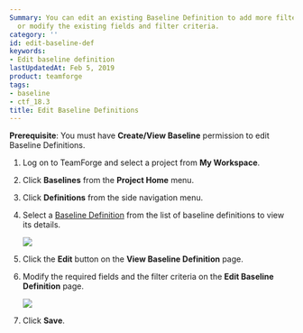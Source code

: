 ```yaml
---
Summary: You can edit an existing Baseline Definition to add more filter criteria
  or modify the existing fields and filter criteria.
category: ''
id: edit-baseline-def
keywords:
- Edit baseline definition
lastUpdatedAt: Feb 5, 2019
product: teamforge
tags:
- baseline
- ctf_18.3
title: Edit Baseline Definitions
---
```



**Prerequisite**: You must have **Create/View Baseline** permission to edit Baseline Definitions.


1. Log on to TeamForge and select a project from **My Workspace**.

2. Click **Baselines** from the **Project Home** menu.

3. Click **Definitions** from the side navigation menu.

4. Select a <a href="#" data-toggle="tooltip" data-original-title="VAR::glossary.baseline_definition">Baseline Definition</a> from the list of baseline definitions to view its details.

   ![](/docs/assets/images/view-baseline-def.png)

5. Click the **Edit** button on the **View Baseline Definition** page.

6. Modify the required fields and the filter criteria on the **Edit Baseline Definition** page.

   ![](/docs/assets/images/edit-baseline-def.png)

7. Click **Save**.



<!--   * **Tracker Artifacts**

     1. Select the tracker type(s) from the **Tracker Type** drop-down list. These are the tracker types available in the project.
        ![](/docs/assets/images/baseline-tracker-type.png" %}

     2. Click **Add Filter(s)** and select the tracker type to set the required filters. The tracker type(s) that you have selected at step 1 are listed here.
        ![](/docs/assets/images/tracker-type-add-filter.png" %}       
        * _Attribute_ - Lists all the available attributes for the selected tracker type(s).
        * _Condition_ - Lists the conditions for the selected attribute type. 
        * _Value_ - Lists the values specific to the selected attribute type.
        
        Here's an example of how it appears after the filters are set. If you create the baseline at this point, it would create the baseline with completed user stories for the selected trackers.
         ![](/docs/assets/images/tracker-type-add-filter-2.png" %}

     3. Click **Add "AND" Condition** to concatenate more conditions to the filter criteria.
        ![](/docs/assets/images/baseline-tracker-type-add-condition.png" %}

     4. Repeat steps 2 and 3 until you've added the required filter criteria for Trackers.

     5. Click the delete button ( % include inline_image.html file="baseline-delete.png" %) against the filter criteria that you want to delete.

     6. Select the planning folder. It is good enough that you select the parent/root planning folder to show all its child/sub folders. In this example, you can see all the sub folders of the root planning folder "Product 1".
        ![](/docs/assets/images/baseline-planning-folder-filter.png" %}

   If you want to see the list of artifacts in the tracker(s) selected, click the view link ( % include inline_image.html file="view-link.png" %) in the **TRACKER/PLANNING FOLDER** section.

   You can narrow down the list by selecting the desired tracker and/or doing a keyword search in the preview pane.

   ![](/docs/assets/images/baseline-tracker-artifacts-preview.png" %}

   You can also do a keyword search by using the search ( % include inline_image.html file="search-baseline-button.png" %) on the preview pane.

   
   * **Documents**

     1. Select the document folder path.

     2. Select the document version.

     3. Click **Add Filter(s)** to include the filter criteria.
        * _Attribute_ - Lists all the available attributes for documents.
        * _Condition_ - Lists the conditions for the selected attribute type. 
        * _Value_ - Lists the values specific to the selected attribute type.

     4. Click **Add "AND" Condition** to concatenate more conditions to the filter criteria.

     5. Repeat steps 3 and 4 until you've added the required filter criteria for Documents.
     
     6. Click the delete button ( % include inline_image.html file="baseline-delete.png" %) against the filter criteria that you want to delete.

   If you want to see the list of documents in the document folder selected, click the view link ( % include inline_image.html file="view-link.png" %) in the **DOCUMENTS** section.

   You can narrow down the list by selecting the desired document folder from its path in the preview pane.

   ![](/docs/assets/images/baseline-documents-preview.png" %}    

   You can also do a keyword search by using the search ( % include inline_image.html file="search-baseline-button.png" %) on the preview pane.

   * **Source Code Management**

     1. Select the repository from the **Repo/Source Name** drop-down list. The repositories are grouped under the repository type which is either "Git" or "Subversion".

     2. Click **Add another Repo** to add more repository related filter criteria.

     3. Click the delete button ( % include inline_image.html file="baseline-delete.png" %) against the filter criteria that you want to delete.


   * **File Release**

     Select the package or the release name from the **Package/Release Name** drop-down list.

     If you want to see the list of files in the releases selected, click the view link ( % include inline_image.html file="view-link.png" %) in the **FILE RELEASE** section.

     You can narrow down the list by selecting the desired release in the preview pane.

     ![](/docs/assets/images/baseline-filerelease-preview.png" %

     You can also do a keyword search by using the search ( % include inline_image.html file="search-baseline-button.png" %) on the preview pane.


   * **Binaries**

     Select the server name or repository name from the **Server/Repository Name** drop-down list.

7. Click **Preview to Create** to see the preview of the baseline content. 

   ![](/docs/assets/images/baseline-preview.png" %
   :::note
You can view the actual TeamForge objects (configuration items in terms of Baseline) from within TeamForge by clicking the respective links on the View Baseline page. However, TeamForge doesn’t show the objects, if you don’t have view permission.
:::

8. Click **Save as Definition** to save the configuration as a baseline definition.

9. Click **Back** to get back to the **Create Baseline** page to edit the configuration.-->



<!---->

<!--   * **Tracker Artifacts**

     1. Select the tracker type(s) from the **Tracker Type** drop-down list. These are the tracker types available in the project.
        ![](/docs/assets/images/baseline-tracker-type.png" %}

     2. Click **Add Filter(s)** and select the tracker type to set the required filters. The tracker type(s) that you have selected at step 1 are listed here.
        ![](/docs/assets/images/tracker-type-add-filter.png" %}       
        * _Attribute_ - Lists all the available attributes for the selected tracker type(s).
        * _Condition_ - Lists the conditions for the selected attribute type. 
        * _Value_ - Lists the values specific to the selected attribute type.
        
        Here's an example of how it appears after the filters are set. If you create the baseline at this point, it would create the baseline with completed user stories for the selected trackers.
         ![](/docs/assets/images/tracker-type-add-filter-2.png" %}

     3. Click **Add "AND" Condition** to concatenate more conditions to the filter criteria.
        ![](/docs/assets/images/baseline-tracker-type-add-condition.png" %}

     4. Repeat steps 2 and 3 until you've added the required filter criteria for Trackers.

     5. Click the delete button ( % include inline_image.html file="baseline-delete.png" %}) against the filter criteria that you want to delete.

     6. Select the planning folder. It is good enough that you select the parent/root planning folder to show all its child/sub folders. In this example, you can see all the sub folders of the root planning folder "Product 1".
        ![](/docs/assets/images/baseline-planning-folder-filter.png" %}

   If you want to see the list of artifacts in the tracker(s) selected, click the view link ( % include inline_image.html file="view-link.png" %}) in the **TRACKER/PLANNING FOLDER** section.

   You can narrow down the list by selecting the desired tracker and/or doing a keyword search in the preview pane.

   ![](/docs/assets/images/baseline-tracker-artifacts-preview.png" %}

   You can also do a keyword search by using the search ( % include inline_image.html file="search-baseline-button.png" %}) on the preview pane.

   
   * **Documents**

     1. Select the document folder path.

     2. Select the document version.

     3. Click **Add Filter(s)** to include the filter criteria.
        * _Attribute_ - Lists all the available attributes for documents.
        * _Condition_ - Lists the conditions for the selected attribute type. 
        * _Value_ - Lists the values specific to the selected attribute type.

     4. Click **Add "AND" Condition** to concatenate more conditions to the filter criteria.

     5. Repeat steps 3 and 4 until you've added the required filter criteria for Documents.
     
     6. Click the delete button ( % include inline_image.html file="baseline-delete.png" %}) against the filter criteria that you want to delete.

   If you want to see the list of documents in the document folder selected, click the view link ( % include inline_image.html file="view-link.png" %}) in the **DOCUMENTS** section.

   You can narrow down the list by selecting the desired document folder from its path in the preview pane.

   ![](/docs/assets/images/baseline-documents-preview.png" %}    

   You can also do a keyword search by using the search ( % include inline_image.html file="search-baseline-button.png" %}) on the preview pane.

   * **Source Code Management**

     1. Select the repository from the **Repo/Source Name** drop-down list. The repositories are grouped under the repository type which is either "Git" or "Subversion".

     2. Click **Add another Repo** to add more repository related filter criteria.

     3. Click the delete button ( % include inline_image.html file="baseline-delete.png" %}) against the filter criteria that you want to delete.


   * **File Release**

     Select the package or the release name from the **Package/Release Name** drop-down list.

     If you want to see the list of files in the releases selected, click the view link ( % include inline_image.html file="view-link.png" %}) in the **FILE RELEASE** section.

     You can narrow down the list by selecting the desired release in the preview pane.

     ![](/docs/assets/images/baseline-filerelease-preview.png" %}

     You can also do a keyword search by using the search ( % include inline_image.html file="search-baseline-button.png" %}) on the preview pane.


   * **Binaries**

     Select the server name or repository name from the **Server/Repository Name** drop-down list.

6. Click **Preview to Create** to see the preview of the baseline content. 

   ![](/docs/assets/images/baseline-preview.png" %}
   :::note
You can view the actual TeamForge objects (configuration items in terms of Baseline) from within TeamForge by clicking the respective links on the View Baseline page. However, TeamForge doesn’t show the objects, if you don’t have view permission.
:::

7. Click **Save as Definition** to save the configuration as a baseline definition.

8. Click **Back** to get back to the **Create Baseline** page to edit the configuration.




6. Click **Preview to Create** to see the preview of the baseline content. 

   ![](/docs/assets/images/baseline-preview.png" %}
   :::note
You can view the actual TeamForge objects (configuration items in terms of Baseline) from within TeamForge by clicking the respective links on the View Baseline page. However, TeamForge doesn’t show the objects, if you don’t have view permission.
:::

7. Click **Save as Definition** to save the configuration as a baseline definition.

8. Click **Back** to get back to the **Create Baseline** page to edit the configuration.-->


<!--<div class="well well-lg">
<b>Baseline Definition</b> (<b>BDef</b>) specifies the selection criteria for the qualified configuration items in TeamForge that should accelerate baseline creation. Baseline Definition can be edited any time, if required.
</div>-->


<!--:::note
You can view the actual TeamForge objects (configuration items in terms of Baseline) from within TeamForge by clicking the respective links on the View Baseline page. However, TeamForge doesn’t show the objects, if you don’t have view permission.
:::-->
